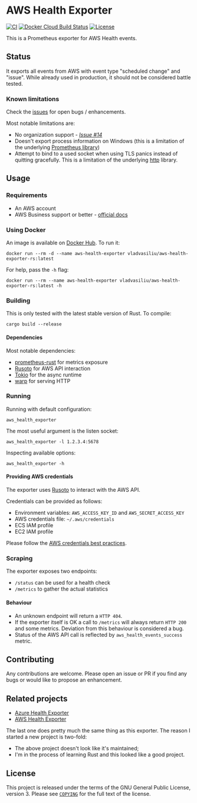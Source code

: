 # AWS Health Exporter
[![CI](https://github.com/vladvasiliu/aws-health-exporter-rs/workflows/CI/badge.svg)](https://github.com/vladvasiliu/aws-health-exporter-rs/actions?query=workflow%3ACI)
[![Docker Cloud Build Status](https://img.shields.io/docker/cloud/build/vladvasiliu/aws-health-exporter-rs.svg?style=flat)][docker hub]
[![License](https://img.shields.io/github/license/vladvasiliu/aws-health-exporter-rs.svg?style=flat)](COPYING)


This is a Prometheus exporter for AWS Health events.

## Status
It exports all events from AWS with event type "scheduled change" and "issue". While already used in production, it should not be considered battle tested.

### Known limitations

Check the [issues][github issues] for open bugs / enhancements.

Most notable limitations are:
* No organization support - *[Issue #14](https://github.com/vladvasiliu/aws-health-exporter-rs/issues/14)*
* Doesn't export process information on Windows (this is a limitation of the underlying [Prometheus library][prometheus-rust])
* Attempt to bind to a used socket when using TLS panics instead of quitting gracefully. This is a limitation of the underlying [http][warp] library.

## Usage

### Requirements

* An AWS account
* AWS Business support or better - [official docs](https://docs.aws.amazon.com/health/latest/ug/health-api.html)

### Using Docker

An image is available on [Docker Hub]. To run it:

```
docker run --rm -d --name aws-health-exporter vladvasiliu/aws-health-exporter-rs:latest
```

For help, pass the `-h` flag:

```
docker run --rm --name aws-health-exporter vladvasiliu/aws-health-exporter-rs:latest -h
```

###  Building

This is only tested with the latest stable version of Rust. To compile:

```
cargo build --release
```

#### Dependencies

Most notable dependencies:
* [prometheus-rust] for metrics exposure
* [Rusoto] for AWS API interaction
* [Tokio] for the async runtime
* [warp] for serving HTTP

### Running

Running with default configuration:

```
aws_health_exporter
```

The most useful argument is the listen socket:

```
aws_health_exporter -l 1.2.3.4:5678
```

Inspecting available options:

```
aws_health_exporter -h
```

#### Providing AWS credentials

The exporter uses [Rusoto] to interact with the AWS API.

Credentials can be provided as follows:

* Environment variables: `AWS_ACCESS_KEY_ID` and `AWS_SECRET_ACCESS_KEY`
* AWS credentials file: `~/.aws/credentials`
* ECS IAM profile
* EC2 IAM profile

Please follow the [AWS credentials best practices].

### Scraping

The exporter exposes two endpoints:

* `/status` can be used for a health check
* `/metrics` to gather the actual statistics

#### Behaviour

* An unknown endpoint will return a `HTTP 404`.
* If the exporter itself is OK a call to `/metrics` will always return `HTTP 200` and some metrics.
  Deviation from this behaviour is considered a bug.
* Status of the AWS API call is reflected by `aws_health_events_success` metric.


## Contributing

Any contributions are welcome. Please open an issue or PR if you find any bugs or would like to propose an enhancement.


## Related projects

* [Azure Health Exporter](https://github.com/FXinnovation/azure-health-exporter)
* [AWS Health Exporter](https://github.com/Jimdo/aws-health-exporter)

The last one does pretty much the same thing as this exporter.
The reason I started a new project is two-fold:

* The above project doesn't look like it's maintained;
* I'm in the process of learning Rust and this looked like a good project.


## License 

This project is released under the terms of the GNU General Public License, version 3.
Please see [`COPYING`](COPYING) for the full text of the license.


[aws api]: <https://docs.aws.amazon.com/health/latest/APIReference/API_DescribeEvents.html> "AWS API reference"
[aws credentials best practices]: <https://docs.aws.amazon.com/general/latest/gr/aws-access-keys-best-practices.html> "AWS access keys best practices"
[docker hub]: <https://hub.docker.com/repository/docker/vladvasiliu/aws-health-exporter-rs> "Docker Hub"
[github issues]: <https://github.com/vladvasiliu/aws-health-exporter-rs/issues> "GitHub Issues"
[prometheus-rust]: <https://docs.rs/prometheus/> "Rust Prometheus documentation"
[rusoto]: <https://github.com/rusoto/rusoto> "Rust AWS SDK"
[tokio]: <https://tokio.rs/> "Tokio Homepage"
[warp]: <https://docs.rs/warp/> "Warp documentation"
